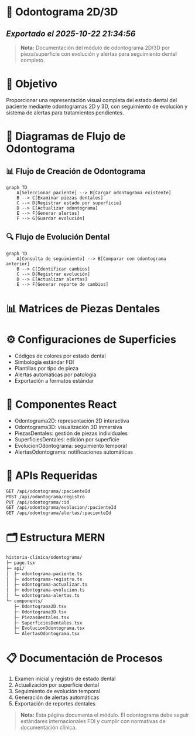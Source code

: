# 🦷 Odontograma 2D/3D
*Exportado el 2025-10-22 21:34:56*
---

> **Nota:** Documentación del módulo de odontograma 2D/3D por pieza/superficie con evolución y alertas para seguimiento dental completo.

# 🎯 Objetivo

Proporcionar una representación visual completa del estado dental del paciente mediante odontogramas 2D y 3D, con seguimiento de evolución y sistema de alertas para tratamientos pendientes.

# 🔄 Diagramas de Flujo de Odontograma

## 📊 Flujo de Creación de Odontograma

```mermaid
graph TD
    A[Seleccionar paciente] --> B[Cargar odontograma existente]
    B --> C[Examinar piezas dentales]
    C --> D[Registrar estado por superficie]
    D --> E[Actualizar odontograma]
    E --> F[Generar alertas]
    F --> G[Guardar evolución]
```

## 🔍 Flujo de Evolución Dental

```mermaid
graph TD
    A[Consulta de seguimiento] --> B[Comparar con odontograma anterior]
    B --> C[Identificar cambios]
    C --> D[Registrar evolución]
    D --> E[Actualizar alertas]
    E --> F[Generar reporte de cambios]
```

# 📊 Matrices de Piezas Dentales

<!-- Bloque no procesado: table -->

# ⚙️ Configuraciones de Superficies

- Códigos de colores por estado dental
- Simbología estándar FDI
- Plantillas por tipo de pieza
- Alertas automáticas por patología
- Exportación a formatos estándar
# 🧩 Componentes React

- Odontograma2D: representación 2D interactiva
- Odontograma3D: visualización 3D inmersiva
- PiezasDentales: gestión de piezas individuales
- SuperficiesDentales: edición por superficie
- EvolucionOdontograma: seguimiento temporal
- AlertasOdontograma: notificaciones automáticas
# 🔌 APIs Requeridas

```bash
GET /api/odontograma/:pacienteId
POST /api/odontograma/registro
PUT /api/odontograma/:id
GET /api/odontograma/evolucion/:pacienteId
GET /api/odontograma/alertas/:pacienteId
```

# 🗂️ Estructura MERN

```bash
historia-clinica/odontograma/
├─ page.tsx
├─ api/
│  ├─ odontograma-paciente.ts
│  ├─ odontograma-registro.ts
│  ├─ odontograma-actualizar.ts
│  ├─ odontograma-evolucion.ts
│  └─ odontograma-alertas.ts
└─ components/
   ├─ Odontograma2D.tsx
   ├─ Odontograma3D.tsx
   ├─ PiezasDentales.tsx
   ├─ SuperficiesDentales.tsx
   ├─ EvolucionOdontograma.tsx
   └─ AlertasOdontograma.tsx
```

# 📋 Documentación de Procesos

1. Examen inicial y registro de estado dental
1. Actualización por superficie dental
1. Seguimiento de evolución temporal
1. Generación de alertas automáticas
1. Exportación de reportes dentales
> **Nota:** Esta página documenta el módulo. El odontograma debe seguir estándares internacionales FDI y cumplir con normativas de documentación clínica.

